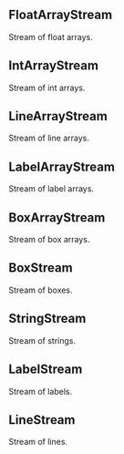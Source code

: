 ## FloatArrayStream

Stream of float arrays.

## IntArrayStream

Stream of int arrays.

## LineArrayStream

Stream of line arrays.

## LabelArrayStream

Stream of label arrays.

## BoxArrayStream

Stream of box arrays.

## BoxStream

Stream of boxes.

## StringStream

Stream of strings.

## LabelStream

Stream of labels.

## LineStream

Stream of lines.